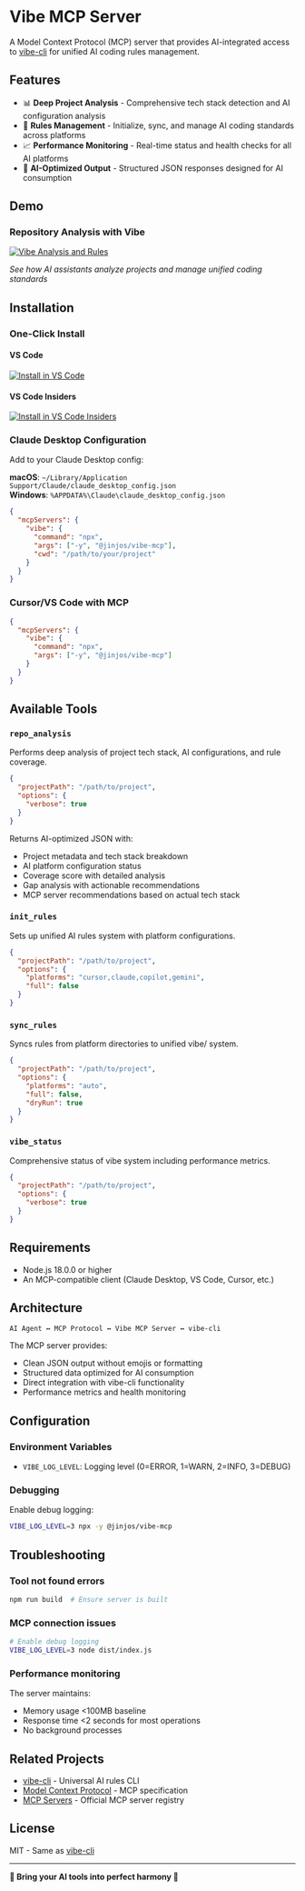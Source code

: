 # Vibe MCP Server

A Model Context Protocol (MCP) server that provides AI-integrated access to [vibe-cli](https://github.com/jinjos/vibe-cli) for unified AI coding rules management.

## Features

- 📊 **Deep Project Analysis** - Comprehensive tech stack detection and AI configuration analysis
- 🚀 **Rules Management** - Initialize, sync, and manage AI coding standards across platforms
- 📈 **Performance Monitoring** - Real-time status and health checks for all AI platforms
- 🤖 **AI-Optimized Output** - Structured JSON responses designed for AI consumption

## Demo

### Repository Analysis with Vibe
[![Vibe Analysis and Rules](https://img.youtube.com/vi/MWqZc-JK8VM/0.jpg)](https://youtu.be/MWqZc-JK8VM)

*See how AI assistants analyze projects and manage unified coding standards*

## Installation

### One-Click Install

#### VS Code
[![Install in VS Code](https://img.shields.io/badge/Install-VS%20Code-blue?style=for-the-badge)](vscode:extension/jinjos.vibe-mcp)

#### VS Code Insiders  
[![Install in VS Code Insiders](https://img.shields.io/badge/Install-VS%20Code%20Insiders-green?style=for-the-badge)](vscode-insiders:extension/jinjos.vibe-mcp)

### Claude Desktop Configuration

Add to your Claude Desktop config:

**macOS**: `~/Library/Application Support/Claude/claude_desktop_config.json`  
**Windows**: `%APPDATA%\Claude\claude_desktop_config.json`

```json
{
  "mcpServers": {
    "vibe": {
      "command": "npx",
      "args": ["-y", "@jinjos/vibe-mcp"],
      "cwd": "/path/to/your/project"
    }
  }
}
```

### Cursor/VS Code with MCP

```json
{
  "mcpServers": {
    "vibe": {
      "command": "npx", 
      "args": ["-y", "@jinjos/vibe-mcp"]
    }
  }
}
```

## Available Tools

### `repo_analysis`
Performs deep analysis of project tech stack, AI configurations, and rule coverage.

```json
{
  "projectPath": "/path/to/project",
  "options": {
    "verbose": true
  }
}
```

Returns AI-optimized JSON with:
- Project metadata and tech stack breakdown
- AI platform configuration status  
- Coverage score with detailed analysis
- Gap analysis with actionable recommendations
- MCP server recommendations based on actual tech stack

### `init_rules`
Sets up unified AI rules system with platform configurations.

```json
{
  "projectPath": "/path/to/project",
  "options": {
    "platforms": "cursor,claude,copilot,gemini",
    "full": false
  }
}
```

### `sync_rules`
Syncs rules from platform directories to unified vibe/ system.

```json
{
  "projectPath": "/path/to/project",
  "options": {
    "platforms": "auto",
    "full": false,
    "dryRun": true
  }
}
```

### `vibe_status`
Comprehensive status of vibe system including performance metrics.

```json
{
  "projectPath": "/path/to/project",
  "options": {
    "verbose": true
  }
}
```

## Requirements

- Node.js 18.0.0 or higher
- An MCP-compatible client (Claude Desktop, VS Code, Cursor, etc.)

## Architecture

```
AI Agent ↔ MCP Protocol ↔ Vibe MCP Server ↔ vibe-cli
```

The MCP server provides:
- Clean JSON output without emojis or formatting
- Structured data optimized for AI consumption  
- Direct integration with vibe-cli functionality
- Performance metrics and health monitoring

## Configuration

### Environment Variables

- `VIBE_LOG_LEVEL`: Logging level (0=ERROR, 1=WARN, 2=INFO, 3=DEBUG)

### Debugging

Enable debug logging:
```bash
VIBE_LOG_LEVEL=3 npx -y @jinjos/vibe-mcp
```

## Troubleshooting

### Tool not found errors
```bash
npm run build  # Ensure server is built
```

### MCP connection issues
```bash
# Enable debug logging
VIBE_LOG_LEVEL=3 node dist/index.js
```

### Performance monitoring
The server maintains:
- Memory usage <100MB baseline
- Response time <2 seconds for most operations
- No background processes

## Related Projects

- [vibe-cli](https://github.com/jinjos/vibe-cli) - Universal AI rules CLI
- [Model Context Protocol](https://modelcontextprotocol.io/) - MCP specification
- [MCP Servers](https://github.com/modelcontextprotocol/servers) - Official MCP server registry

## License

MIT - Same as [vibe-cli](https://github.com/jinjos/vibe-cli)

---

**🤖 Bring your AI tools into perfect harmony 🤖**
